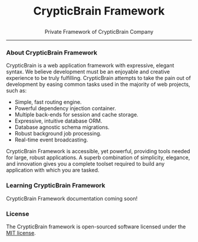 
<p align="center" style="font-size:30px; font-weight:700">CrypticBrain Framework </p>

<p align="center"  >Private Framework of CrypticBrain Company</p>

---

### About CrypticBrain Framework

CrypticBrain is a web application framework with expressive, elegant syntax. We believe development must be an enjoyable and creative experience to be truly fulfilling. CrypticBrain attempts to take the pain out of development by easing common tasks used in the majority of web projects, such as:

- Simple, fast routing engine.
- Powerful dependency injection container.
- Multiple back-ends for session and cache storage.
- Expressive, intuitive database ORM.
- Database agnostic schema migrations.
- Robust background job processing.
- Real-time event broadcasting.

CrypticBrain Framework is accessible, yet powerful, providing tools needed for large, robust applications. A superb combination of simplicity, elegance, and innovation gives you a complete toolset required to build any application with which you are tasked.

### Learning CrypticBrain Framework

CrypticBrain Framework documentation coming soon!

### License

The CrypticBrain framework is open-sourced software licensed under the [MIT license](http://opensource.org/licenses/MIT).
